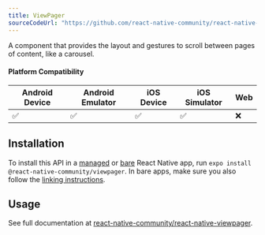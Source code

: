 ```yaml
---
title: ViewPager
sourceCodeUrl: "https://github.com/react-native-community/react-native-viewpager"
---
```


A component that provides the layout and gestures to scroll between pages of content, like a carousel.

#### Platform Compatibility

| Android Device | Android Emulator | iOS Device | iOS Simulator |  Web  |
| ------ | ---------- | ------ | ------ | ------ |
| ✅     |  ✅     | ✅     | ✅     | ❌    |

## Installation

To install this API in a [managed](../../introduction/managed-vs-bare/#managed-workflow) or [bare](../../introduction/managed-vs-bare/#bare-workflow) React Native app, run `expo install @react-native-community/viewpager`. In bare apps, make sure you also follow the [linking instructions](https://github.com/react-native-community/react-native-viewpager#linking).

## Usage

See full documentation at [react-native-community/react-native-viewpager](https://github.com/react-native-community/react-native-viewpager).